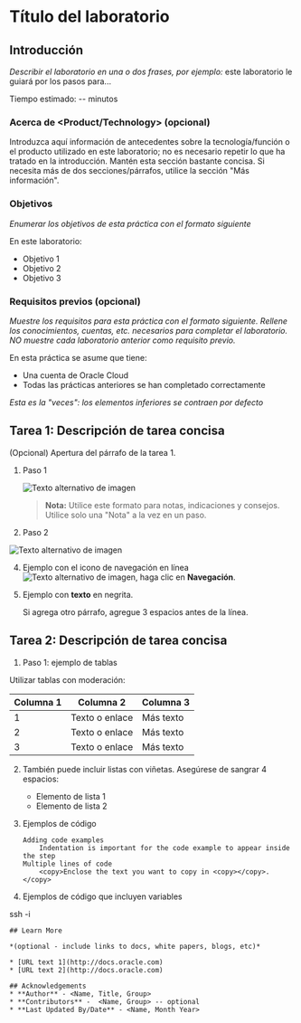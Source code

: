 # Título del laboratorio

## Introducción

_Describir el laboratorio en una o dos frases, por ejemplo:_ este laboratorio le guiará por los pasos para...

Tiempo estimado: -- minutos

### Acerca de <Product/Technology> (opcional)

Introduzca aquí información de antecedentes sobre la tecnología/función o el producto utilizado en este laboratorio; no es necesario repetir lo que ha tratado en la introducción. Mantén esta sección bastante concisa. Si necesita más de dos secciones/párrafos, utilice la sección "Más información".

### Objetivos

_Enumerar los objetivos de esta práctica con el formato siguiente_

En este laboratorio:

*   Objetivo 1
*   Objetivo 2
*   Objetivo 3

### Requisitos previos (opcional)

_Muestre los requisitos para esta práctica con el formato siguiente. Rellene los conocimientos, cuentas, etc. necesarios para completar el laboratorio. NO muestre cada laboratorio anterior como requisito previo._

En esta práctica se asume que tiene:

*   Una cuenta de Oracle Cloud
*   Todas las prácticas anteriores se han completado correctamente

_Esta es la "veces": los elementos inferiores se contraen por defecto_

## Tarea 1: Descripción de tarea concisa

(Opcional) Apertura del párrafo de la tarea 1.

1.  Paso 1
    
    ![Texto alternativo de imagen](images/sample1.png)
    
    > **Nota:** Utilice este formato para notas, indicaciones y consejos. Utilice solo una "Nota" a la vez en un paso.
    
2.  Paso 2
    

![Texto alternativo de imagen](images/sample1.png)

4.  Ejemplo con el icono de navegación en línea ![Texto alternativo de imagen](images/sample2.png), haga clic en **Navegación**.
    
5.  Ejemplo con **texto** en negrita.
    
    Si agrega otro párrafo, agregue 3 espacios antes de la línea.
    

## Tarea 2: Descripción de tarea concisa

1.  Paso 1: ejemplo de tablas

Utilizar tablas con moderación:

| Columna 1 | Columna 2 | Columna 3 |
| --- | --- | --- |
| 1 | Texto o enlace | Más texto |
| 2 | Texto o enlace | Más texto |
| 3 | Texto o enlace | Más texto |

2.  También puede incluir listas con viñetas. Asegúrese de sangrar 4 espacios:
    
    *   Elemento de lista 1
    *   Elemento de lista 2
3.  Ejemplos de código
    
        Adding code examples
        	Indentation is important for the code example to appear inside the step
        Multiple lines of code
        	<copy>Enclose the text you want to copy in <copy></copy>.</copy>
        
4.  Ejemplos de código que incluyen variables
    

ssh -i

    
    ## Learn More
    
    *(optional - include links to docs, white papers, blogs, etc)*
    
    * [URL text 1](http://docs.oracle.com)
    * [URL text 2](http://docs.oracle.com)
    
    ## Acknowledgements
    * **Author** - <Name, Title, Group>
    * **Contributors** -  <Name, Group> -- optional
    * **Last Updated By/Date** - <Name, Month Year>